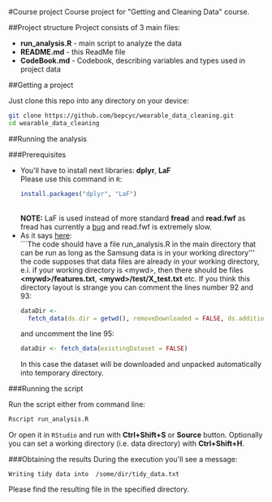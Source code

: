 #Course project
Course project for "Getting and Cleaning Data" course.

##Project structure
Project consists of 3 main files:

- **run_analysis.R** - main script to analyze the data
- **README.md** - this ReadMe file
- **CodeBook.md** - Codebook, describing variables and types used in project data

##Getting a project

Just clone this repo into any directory on your device:

```bash
git clone https://github.com/bepcyc/wearable_data_cleaning.git
cd wearable_data_cleaning
```

##Running the analysis

###Prerequisites

- You'll have to install next libraries: **dplyr**, **LaF** <br>
  Please use this command in `R`:
  ```r
  install.packages("dplyr", "LaF")
  ```
  <br>**NOTE:** LaF is used instead of more standard **fread** and **read.fwf** as fread has currently a [bug](https://github.com/Rdatatable/data.table/issues/956) and read.fwf is extremely slow.
- As it says [here](https://class.coursera.org/getdata-015/human_grading/view/courses/973502/assessments/3/submissions):<br> ```The code should have a file run_analysis.R in the main directory that can be run as long as the Samsung data is in your working directory'''
  the code supposes that data files are already in your working directory, e.i. if your working directory is \<mywd\>, then there should be files __\<mywd\>/features.txt__, __\<mywd\>/test/X_test.txt__ etc.
  If you think this directory layout is strange you can comment the lines number 92 and 93:
  ```r
  dataDir <-
    fetch_data(ds.dir = getwd(), removeDownloaded = FALSE, ds.additionalName = "")
  ```
  and uncomment the line 95:
  ```r
  dataDir <- fetch_data(existingDataset = FALSE)
  ```
  In this case the dataset will be downloaded and unpacked automatically into temporary directory.

###Running the script

Run the script either from command line:
```bash
Rscript run_analysis.R
```

Or open it in `RStudio` and run with **Ctrl+Shift+S** or **Source** button.
Optionally you can set a working directory (i.e. data directory) with **Ctrl+Shift+H**.

###Obtaining the results
During the execution you'll see a message:

```
Writing tidy data into  /some/dir/tidy_data.txt
```
Please find the resulting file in the specified directory.
